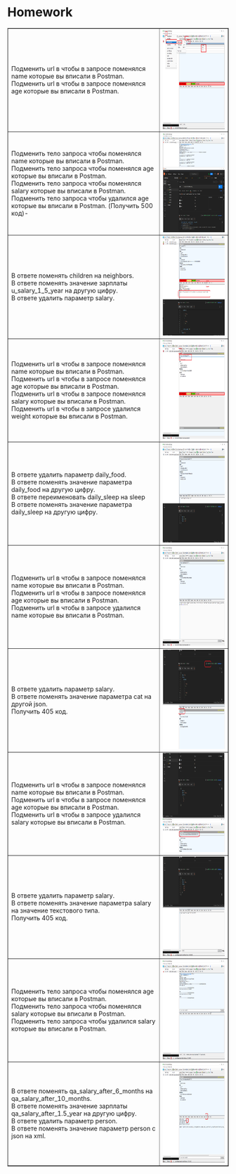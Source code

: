 <!DOCTYPE html>
<h1>Homework</h1>

<html>
 <head>
  <meta charset="utf-8">
 </head>
 <body>
  <table border="1">
   <tr>
    <td> Подменить url в чтобы в запросе поменялся name которые вы вписали в Postman.
    <br> Подменить url в чтобы в запросе поменялся age которые вы вписали в Postman.
    <td><img src="https://github.com/StasTsb/Fiddler/blob/7dfad23cbd0c9392420d95db4da09750c3a54508/screen/01.png" width="480" height="226"></td>
   </tr>
   <tr>
    <td> Подменить тело запроса чтобы поменялся name которые вы вписали в Postman.
    <br> Подменить тело запроса чтобы поменялся age которые вы вписали в Postman. 
    <br> Подменить тело запроса чтобы поменялся salary которые вы вписали в Postman.
    <br> Подменить тело запроса чтобы удалился age которые вы вписали в Postman.  (Получить 500 код)-
    <td><img src="https://github.com/StasTsb/Fiddler/blob/0e3344b1ffd82fddd99aa759c0133c5cd02b4606/screen/02.png" width="480" height="226"></td>
  </tr>
    <tr>
    <td> В ответе поменять children на neighbors. 
    <br> В ответе поменять значение зарплаты u_salary_1_5_year на другую цифру. 
    <br> В ответе удалить параметр salary. 
    <td><img src="https://github.com/StasTsb/Fiddler/blob/021fe11808629b341f66ae6148cf1260a0e03188/screen/03.png" width="480" height="226"></td>
   </tr>
   <tr>
    <td> Подменить url в чтобы в запросе поменялся name которые вы вписали в Postman.
    <br> Подменить url в чтобы в запросе поменялся age которые вы вписали в Postman. 
    <br> Подменить url в чтобы в запросе поменялся salary которые вы вписали в Postman. 
    <br> Подменить url в чтобы в запросе удалился weight которые вы вписали в Postman.
    <td><img src="https://github.com/StasTsb/Fiddler/blob/3fa0266f2da505fec23a4d089b4ac221e4939e70/screen/04.png" width="480" height="226"></td>
  </tr>
    <tr>
    <td> В ответе удалить параметр  daily_food.
    <br> В ответе поменять значение параметра daily_food на другую цифру.     
    <br> В ответе переименовать daily_sleep на sleep
    <br> В ответе поменять значение параметра daily_sleep на другую цифру.
    <td><img src="https://github.com/StasTsb/Fiddler/blob/f61e0296639d854e7bf80b28e95995136f523cbc/screen/05.png" width="480" height="226"></td>
   </tr>
    <tr>
    <td> Подменить url в чтобы в запросе поменялся name которые вы вписали в Postman.
    <br> Подменить url в чтобы в запросе поменялся age которые вы вписали в Postman. 
    <br> Подменить url в чтобы в запросе удалился name которые вы вписали в Postman.
    <td><img src="https://github.com/StasTsb/Fiddler/blob/f61e0296639d854e7bf80b28e95995136f523cbc/screen/06.png" width="480" height="226"></td>
    <tr>
    <td> В ответе удалить параметр  salary.
    <br> В ответе поменять значение параметра cat на другой json. 
    <br> Получить 405 код.
    <td><img src="https://github.com/StasTsb/Fiddler/blob/fd543ec2643085dac69ac273fdfbd6dc1b8af806/screen/07.png" width="480" height="226"></td>
   </tr>
    <tr>
    <td>Подменить url в чтобы в запросе поменялся name которые вы вписали в Postman.
    <br> Подменить url в чтобы в запросе поменялся age которые вы вписали в Postman. 
    <br> Подменить url в чтобы в запросе удалился salary которые вы вписали в Postman.
    <td><img src="https://github.com/StasTsb/Fiddler/blob/fd543ec2643085dac69ac273fdfbd6dc1b8af806/screen/08.png" width="480" height="226"></td>
   </tr>
    <tr>
    <td> В ответе удалить параметр  salary.
    <br> В ответе поменять значение параметра salary на значение текстового типа. 
    <br> Получить 405 код.
    <td><img src="https://github.com/StasTsb/Fiddler/blob/fd543ec2643085dac69ac273fdfbd6dc1b8af806/screen/09.png" width="480" height="226"></td>
   </tr>
    <tr>
    <td> Подменить тело запроса чтобы поменялся age которые вы вписали в Postman. 
    <br> Подменить тело запроса чтобы поменялся salary которые вы вписали в Postman. 
    <br> Подменить тело запроса чтобы удалился salary которые вы вписали в Postman.
    <td><img src="https://github.com/StasTsb/Fiddler/blob/bffe36d552c66f364c93153d1f1b9d8ae9150c39/screen/09.2.png" width="480" height="226"></td>
   </tr>
    <tr>
    <td> В ответе поменять qa_salary_after_6_months на qa_salary_after_10_months. 
    <br> В ответе поменять значение зарплаты qa_salary_after_1.5_year на другую цифру. 
    <br> В ответе удалить параметр person. 
    <br> В ответе поменять значение параметр person с json на xml.
    <td><img src="https://github.com/StasTsb/Fiddler/blob/fd543ec2643085dac69ac273fdfbd6dc1b8af806/screen/010.png" width="480" height="226"></td>
   </tr>
  </tr>
 </table>
 </body>
</html>

